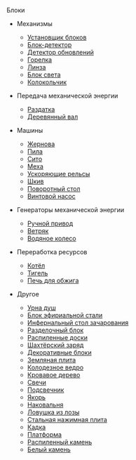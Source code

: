 Блоки  

- Механизмы
  - [Установщик блоков](block_dispenser.md)
  - [Блок-детектор](detector.md)
  - [Детектор обновлений](buddy_block.md)
  - [Горелка](hibachi.md)
  - [Линза](lens.md)
  - [Блок света](light.md)
  - [Колокольчик](wind_chime.md)

- Передача механической энергии
  - [Раздатка](wooden_gearbox.md)
  - [Деревянный вал](wooden_axle.md)

- Машины
  - [Жернова](millstone.md)
  - [Пила](saw.md)
  - [Сито](hopper.md)
  - [Меха](bellows.md)
  - [Ускоряющие рельсы](booster.md)
  - [Шкив](pulley.md)
  - [Поворотный стол](turntable.md)
  - [Винтовой насос](screw_pump.md)

- Генераторы механической энергии
  - [Ручной привод](hand_crank.md)
  - [Ветряк](windmill.md)
  - [Водяное колесо](waterwheel.md)

- Переработка ресурсов
  - [Котёл](cauldron.md)
  - [Тигель](crucible.md)
  - [Печь для обжига](kiln.md)

- Другое
  - [Урна душ](soul_urn.md)
  - [Блок эфириальной стали](soulforged_steel_block.md)
  - [Инфернальный стол зачарования](infernal_enchanter.md)
  - [Разделочный блок](chopping_block.md)
  - [Распиленные доски](minimized_wood.md)
  - [Шахтёрский заряд](mining_charge.md)
  - [Декоративные блоки](decoration.md)
  - [Земляная плита](dirt_slab.md)
  - [Колодезное ведро](well_bucket.md)
  - [Кровавое дерево](blood_wood.md)
  - [Свечи](candles.md)
  - [Подсвечник](candle_holders.md)
  - [Якорь](anchor.md)
  - [Наковальня](anvil.md)
  - [Ловушка из лозы](vine_trap.md)
  - [Стальная нажимная плита](steel_pressure_plate.md)
  - [Кадка](planter.md)
  - [Платформа](platform.md)
  - [Распиленный камень](minimized_stone.md)
  - [Белый камень](white_stone.md)
